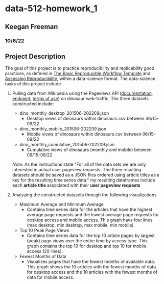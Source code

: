 # data-512-homework_1
## Keegan Freeman
### 10/6/22

## Project Description

The goal of this project is to practice reproducibility and replicability good practices, as defined in [The Basic Reproducible Workflow Template]([https://link-url-here.org](http://www.practicereproducibleresearch.org/core-chapters/3-basic.html)) and [Assessing Reproducibility]([https://link-url-here.org](http://www.practicereproducibleresearch.org/core-chapters/2-assessment.html)), within a data-science format. The data-science tasks of this project include

  1. Pulling data from Wikipedia using the Pageviews API ([documentation](https://wikitech.wikimedia.org/wiki/Analytics/AQS/Pageviews), [endpoint](https://wikimedia.org/api/rest_v1/#!/Pageviews_data/get_metrics_pageviews_aggregate_project_access_agent_granularity_start_end), [terms of use](https://www.mediawiki.org/wiki/REST_API#Terms_and_conditions)) on dinosaur web-traffic. The three datasets constructed include:
      - dino_monthly_desktop_201506-202209.json
          - Desktop views of dinosaurs within dinosaurs.csv between 06/15-09/22
      - dino_monthly_mobile_201506-202209.json
          - Mobile views of dinosaurs within dinosaurs.csv between 06/15-09/22
      - dino_monthly_cumulative_201506-202209.json
          - Cumulative views of dinosaurs (monthly and mobile) between 06/15-09/22
          
      *Note:* As the instructions state "For all of the data sets we are only interested in actual user pageview requests. The three resulting datasets should be saved as a JSON files ordered using article titles as a key for the resulting time series data." my resulting dataframes include each **article title** associated with their **user pageview requests**
          
  2. Analyzing the constructed datasets through the following visualizations
      - Maximum Average and Minimum Average
          - Contains time series data for the articles that have the highest average page requests and the lowest average page requests for desktop access and mobile access. This graph havs four lines (max desktop, min desktop, max mobile, min mobile).
      - Top 10 Peak Page Views
          - Contains time series data for the top 10 article pages by largest (peak) page views over the entire time by access type. This graph contains the top 10 for desktop and top 10 for mobile access (20 lines).
      - Fewest Months of Data
          - Visualizes pages that have the fewest months of available data. This graph shows the 10 articles with the fewest months of data for desktop access and the 10 articles with the fewest months of data for mobile access.
